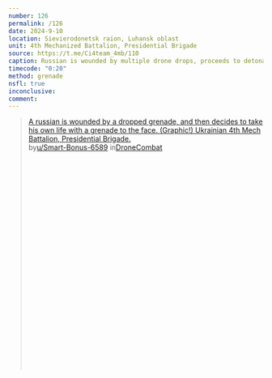 ```yaml
---
number: 126
permalink: /126
date: 2024-9-10
location: Sievierodonetsk raion, Luhansk oblast
unit: 4th Mechanized Battalion, Presidential Brigade
source: https://t.me/Ci4team_4mb/110
caption: Russian is wounded by multiple drone drops, proceeds to detonate grenade next to his face
timecode: "0:20"
method: grenade
nsfl: true
inconclusive:
comment: 
---
```

<blockquote class="reddit-embed-bq" style="height:500px" data-embed-height="699"><a href="https://www.reddit.com/r/DroneCombat/comments/1fdbr03/a_russian_is_wounded_by_a_dropped_grenade_and/">A russian is wounded by a dropped grenade, and then decides to take his own life with a grenade to the face. (Graphic!) Ukrainian 4th Mech Battalion, Presidential Brigade.</a><br> by<a href="https://www.reddit.com/user/Smart-Bonus-6589/">u/Smart-Bonus-6589</a> in<a href="https://www.reddit.com/r/DroneCombat/">DroneCombat</a></blockquote><script async="" src="https://embed.reddit.com/widgets.js" charset="UTF-8"></script>